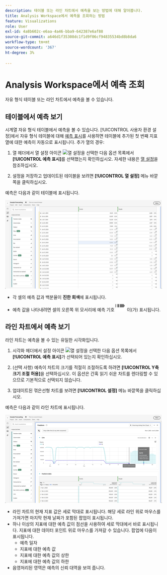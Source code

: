 ```yaml
---
description: 테이블 또는 라인 차트에서 예측을 보는 방법에 대해 알아봅니다.
title: Analysis Workspace에서 예측을 조회하는 방법
feature: Visualizations
role: User
exl-id: 4a8b602c-e6aa-4a46-bba9-642387e6af88
source-git-commit: a646d1f35308dc1f1d9f06cf94835534bd8b8da6
workflow-type: tm+mt
source-wordcount: '367'
ht-degree: 3%

---
```


# Analysis Workspace에서 예측 조회

자유 형식 테이블 또는 라인 차트에서 예측을 볼 수 있습니다.

## 테이블에서 예측 보기

시계열 자유 형식 테이블에서 예측을 볼 수 있습니다. [!UICONTROL 사용자 환경 설정]에서 자유 형식 테이블에 대해 [예측 표시](../user-preferences.md)를 사용하면 테이블에 추가된 첫 번째 지표 열에 대한 예측이 자동으로 표시됩니다. 추가 열의 경우:

1. 열 헤더에서 열 설정 아이콘 ![열 설정](https://spectrum.adobe.com/static/icons/workflow_18/Smock_Settings_18_N.svg)을 선택한 다음 옵션 목록에서 **[!UICONTROL 예측 표시]**&#x200B;를 선택했는지 확인하십시오. 자세한 내용은 [열 설정](../visualizations/freeform-table/column-row-settings/column-settings.md)을 참조하십시오.

1. 설정을 저장하고 업데이트된 테이블을 보려면 **[!UICONTROL 열 설정]** 메뉴 바깥쪽을 클릭하십시오.

예측은 다음과 같이 테이블에 표시됩니다.

![테이블에 예측 표시](assets/show-forecast-table.png)

* 각 셀의 예측 값과 백분율이 **진한 회색**&#x200B;에 표시됩니다.
* 예측 값을 나타내려면 셀의 오른쪽 위 모서리에 예측 기호 ![ForecastAnalytics](/help/assets/icons/ForecastAnalytics.svg)이(가) 표시됩니다.


## 라인 차트에서 예측 보기

라인 차트는 예측을 볼 수 있는 유일한 시각화입니다.

1. 시각화 헤더에서 설정 아이콘 ![열 설정](https://spectrum.adobe.com/static/icons/workflow_18/Smock_Settings_18_N.svg)을 선택한 다음 옵션 목록에서 **[!UICONTROL 예측 표시]**&#x200B;가 선택되어 있는지 확인하십시오.

1. (선택 사항) 예측이 차트의 크기를 적절히 조절하도록 하려면 **[!UICONTROL Y축 크기 조절 허용]**&#x200B;을 선택하십시오. 이 옵션은 간혹 읽기 쉬운 차트를 렌더링할 수 있으므로 기본적으로 선택되지 않습니다.

1. 업데이트된 꺾은선형 차트를 보려면 **[!UICONTROL 설정]** 메뉴 바깥쪽을 클릭하십시오.

예측은 다음과 같이 라인 차트에 표시됩니다.

![꺾은선형 차트에 예측 표시](assets/show-forecast-linechart.png)

* 라인 차트의 현재 지표 값은 세로 막대로 표시됩니다. 해당 세로 라인 위로 마우스를 가져가면 마지막 현재 날짜가 포함된 팝업이 표시됩니다.
* 하나 이상의 지표에 대한 예측 값이 점선을 사용하여 세로 막대에서 바로 표시됩니다. 지표에 대한 데이터 포인트 위로 마우스를 가져갈 수 있습니다. 팝업에 다음이 표시됩니다.
   * 예측 일자
   * 지표에 대한 예측 값
   * 지표에 대한 예측 값의 상한
   * 지표에 대한 예측 값의 하한
* 음영처리된 영역은 예측의 신뢰 대역을 보여 줍니다.
